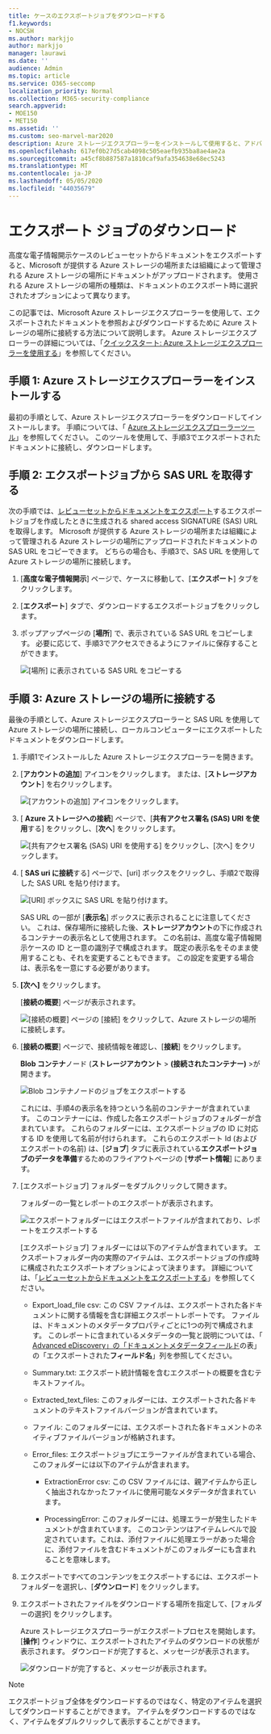 ```yaml
---
title: ケースのエクスポートジョブをダウンロードする
f1.keywords:
- NOCSH
ms.author: markjjo
author: markjjo
manager: laurawi
ms.date: ''
audience: Admin
ms.topic: article
ms.service: O365-seccomp
localization_priority: Normal
ms.collection: M365-security-compliance
search.appverid:
- MOE150
- MET150
ms.assetid: ''
ms.custom: seo-marvel-mar2020
description: Azure ストレージエクスプローラーをインストールして使用すると、アドバンスト eDiscovery のレビューセットからエクスポートされたドキュメントをダウンロードできます。
ms.openlocfilehash: 617ef0b27d5cab4098c505eaefb935ba8ae4ae2a
ms.sourcegitcommit: a45cf8b887587a1810caf9afa354638e68ec5243
ms.translationtype: MT
ms.contentlocale: ja-JP
ms.lasthandoff: 05/05/2020
ms.locfileid: "44035679"
---
```

# <a name="download-export-jobs"></a>エクスポート ジョブのダウンロード

高度な電子情報開示ケースのレビューセットからドキュメントをエクスポートすると、Microsoft が提供する Azure ストレージの場所または組織によって管理される Azure ストレージの場所にドキュメントがアップロードされます。 使用される Azure ストレージの場所の種類は、ドキュメントのエクスポート時に選択されたオプションによって異なります。 

この記事では、Microsoft Azure ストレージエクスプローラーを使用して、エクスポートされたドキュメントを参照およびダウンロードするために Azure ストレージの場所に接続する方法について説明します。 Azure ストレージエクスプローラーの詳細については、「[クイックスタート: Azure ストレージエクスプローラーを使用する](https://docs.microsoft.com/azure/storage/blobs/storage-quickstart-blobs-storage-explorer)」を参照してください。

## <a name="step-1-install-the-azure-storage-explorer"></a>手順 1: Azure ストレージエクスプローラーをインストールする

最初の手順として、Azure ストレージエクスプローラーをダウンロードしてインストールします。 手順については、「 [Azure ストレージエクスプローラーツール](https://go.microsoft.com/fwlink/p/?LinkId=544842)」を参照してください。 このツールを使用して、手順3でエクスポートされたドキュメントに接続し、ダウンロードします。

## <a name="step-2-obtain-the-sas-url-from-the-export-job"></a>手順 2: エクスポートジョブから SAS URL を取得する

次の手順では、[レビューセットからドキュメントをエクスポート](export-documents-from-review-set.md)するエクスポートジョブを作成したときに生成される shared access SIGNATURE (SAS) URL を取得します。 Microsoft が提供する Azure ストレージの場所または組織によって管理される Azure ストレージの場所にアップロードされたドキュメントの SAS URL をコピーできます。 どちらの場合も、手順3で、SAS URL を使用して Azure ストレージの場所に接続します。

1. [**高度な電子情報開示**] ページで、ケースに移動して、[**エクスポート**] タブをクリックします。

2. [**エクスポート**] タブで、ダウンロードするエクスポートジョブをクリックします。

3. ポップアップページの [**場所**] で、表示されている SAS URL をコピーします。 必要に応じて、手順3でアクセスできるようにファイルに保存することができます。
 
   ![[場所] に表示されている SAS URL をコピーする](../media/eDiscoExportJob.png)

## <a name="step-3-connect-to-the-azure-storage-location"></a>手順 3: Azure ストレージの場所に接続する

最後の手順として、Azure ストレージエクスプローラーと SAS URL を使用して Azure ストレージの場所に接続し、ローカルコンピューターにエクスポートしたドキュメントをダウンロードします。

1.  手順1でインストールした Azure ストレージエクスプローラーを開きます。

2. [**アカウントの追加**] アイコンをクリックします。 または、[**ストレージアカウント**] を右クリックします。

   ![[アカウントの追加] アイコンをクリックします。](../media/AzureStorageConnect.png)

3.  [ **Azure ストレージへの接続**] ページで、[**共有アクセス署名 (SAS) URI を使用**する] をクリックし、[**次へ**] をクリックします。

    ![[共有アクセス署名 (SAS) URI を使用する] をクリックし、[次へ] をクリックします。](../media/AzureStorageConnect2.png)

4.  [ **SAS uri に接続**する] ページで、[uri] ボックスをクリックし、手順2で取得した SAS URL を貼り付けます。 

    ![[URI] ボックスに SAS URL を貼り付けます。](../media/AzureStorageConnect3.png)

    SAS URL の一部が [**表示名**] ボックスに表示されることに注意してください。 これは、保存場所に接続した後、**ストレージアカウント**の下に作成されるコンテナーの表示名として使用されます。 この名前は、高度な電子情報開示ケースの ID と一意の識別子で構成されます。 既定の表示名をそのまま使用することも、それを変更することもできます。 この設定を変更する場合は、表示名を一意にする必要があります。

5.  **[次へ]** をクリックします。

    [**接続の概要**] ページが表示されます。
   
    ![[接続の概要] ページの [接続] をクリックして、Azure ストレージの場所に接続します。](../media/AzureStorageConnect4.png)

6. [**接続の概要**] ページで、接続情報を確認し、[**接続**] をクリックします。 

    **Blob コンテナ**ノード (**ストレージアカウント** > **(接続されたコンテナー)** \>が開きます。 

    ![Blob コンテナノードのジョブをエクスポートする](../media/AzureStorageConnect5.png)

    これには、手順4の表示名を持つという名前のコンテナーが含まれています。 このコンテナーには、作成した各エクスポートジョブのフォルダーが含まれています。 これらのフォルダーには、エクスポートジョブの ID に対応する ID を使用して名前が付けられます。 これらのエクスポート Id (およびエクスポートの名前) は、[**ジョブ**] タブに表示されている**エクスポートジョブのデータを準備**するためのフライアウトページの [**サポート情報**] にあります。

7. [エクスポートジョブ] フォルダーをダブルクリックして開きます。

   フォルダーの一覧とレポートのエクスポートが表示されます。
   
    ![エクスポートフォルダーにはエクスポートファイルが含まれており、レポートをエクスポートする](../media/AzureStorageConnect6.png)

   [エクスポートジョブ] フォルダーには以下のアイテムが含まれています。 エクスポートフォルダー内の実際のアイテムは、エクスポートジョブの作成時に構成されたエクスポートオプションによって決まります。 詳細については、「[レビューセットからドキュメントをエクスポートする](export-documents-from-review-set.md)」を参照してください。

    - Export_load_file csv: この CSV ファイルは、エクスポートされた各ドキュメントに関する情報を含む詳細エクスポートレポートです。 ファイルは、ドキュメントのメタデータプロパティごとに1つの列で構成されます。 このレポートに含まれているメタデータの一覧と説明については、「 [Advanced eDiscovery」の「ドキュメントメタデータフィールド](document-metadata-fields.md)の表」の「エクスポートされた**フィールド名**」列を参照してください。
    
    - Summary.txt: エクスポート統計情報を含むエクスポートの概要を含むテキストファイル。
    
    - Extracted_text_files: このフォルダーには、エクスポートされた各ドキュメントのテキストファイルバージョンが含まれています。
     
    - ファイル: このフォルダーには、エクスポートされた各ドキュメントのネイティブファイルバージョンが格納されます。
    
    - Error_files: エクスポートジョブにエラーファイルが含まれている場合、このフォルダーには以下のアイテムが含まれます。 
        
      - ExtractionError csv: この CSV ファイルには、親アイテムから正しく抽出されなかったファイルに使用可能なメタデータが含まれています。
        
      - ProcessingError: このフォルダーには、処理エラーが発生したドキュメントが含まれています。 このコンテンツはアイテムレベルで設定されています。これは、添付ファイルに処理エラーがあった場合に、添付ファイルを含むドキュメントがこのフォルダーにも含まれることを意味します。
 
8. エクスポートですべてのコンテンツをエクスポートするには、エクスポートフォルダーを選択し、[**ダウンロード**] をクリックします。

9. エクスポートされたファイルをダウンロードする場所を指定して、[フォルダーの選択] をクリックします。

    Azure ストレージエクスプローラーがエクスポートプロセスを開始します。 [**操作**] ウィンドウに、エクスポートされたアイテムのダウンロードの状態が表示されます。 ダウンロードが完了すると、メッセージが表示されます。

    ![ダウンロードが完了すると、メッセージが表示されます。](../media/AzureStorageConnect8.png)

> [!NOTE]
> エクスポートジョブ全体をダウンロードするのではなく、特定のアイテムを選択してダウンロードすることができます。 アイテムをダウンロードするのではなく、アイテムをダブルクリックして表示することができます。
